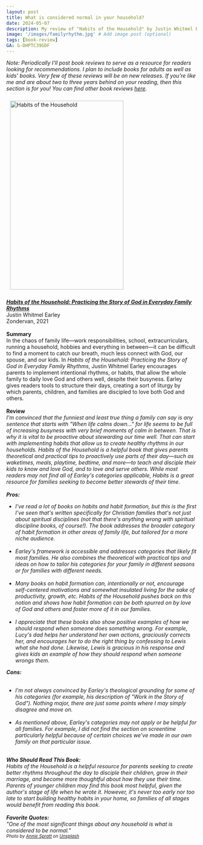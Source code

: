 ```yaml
---
layout: post
title: What is considered normal in your household?
date: 2024-05-07
description: My review of "Habits of the Household" by Justin Whitmel Earley.
image: '/images/familyrhythm.jpg' # Add image post (optional)
tags: [book-review]
GA: G-DHPTC39GDF
---
```


*Note: Periodically I'll post book reviews to serve as a resource for readers looking for recommendations. I plan to include books for adults as well as kids' books. Very few of these reviews will be on new releases. If you're like me and are about two to three years behind on your reading, then this section is for you! You can find other book reviews [here](https://www.meredithcook.net/tags/#book-review).* 

<p align="center">

<a href="https://amzn.to/4a9jhGu" target="blank"><img src="meredithcook.github.io/images/habitsofthehousehold.jpg" alt="Habits of the Household" style="width:300px;height:500px;padding:10px" align="center"></a></p>
<p>
<b><a href= "https://amzn.to/4a9jhGu" target= "blank"><i>Habits of the Household: Practicing the Story of God in Everyday Family Rhythms</i></a></b>
<br> 
Justin Whitmel Earley
<br>
Zondervan, 2021
<br>
<br>
<b>Summary</b>
<br>
    In the chaos of family life—work responsibilities, school, extracurriculars, running a household, hobbies and everything in between—it can be difficult to find a moment to catch our breath, much less connect with God, our spouse, and our kids. In <i>Habits of the Household: Practicing the Story of God in Everyday Family Rhythms</i>, Justin Whitmel Earley encourages parents to implement intentional rhythms, or habits, that allow the whole family to daily love God and others well, despite their busyness. Earley gives readers tools to structure their days, creating a sort of liturgy by which parents, children, and families are discipled to love both God and others.  
<br>
<br>
<b>Review</b>
<br>
<i>I'm convinced that the funniest and least true thing a family can say is any sentence that starts with "When life calms down..." for life seems to be full of increasing busyness with very brief moments of calm in between. That is why it is vital to be proactive about stewarding our time well. That can start with implementing habits that allow us to create healthy rhythms in our households. <i> Habits of the Household </i> is a helpful book that gives parents theoretical and practical tips to proactively use parts of their day—such as waketimes, meals, playtime, bedtime, and more—to teach and disciple their kids to know and love God, and to love and serve others. While most readers may not find all of Earley's categories applicable, <i>Habits</i> is a great resource for families seeking to become better stewards of their time.
<br>
<br>
<b>Pros:</b>
<ul>
<li>I've read a lot of books on habits and habit formation, but this is the first I've seen that's written specifically for Christian families that's not just about spiritual disciplines (not that there's anything wrong with spiritual discipline books, of course!). The book addresses the broader category of habit formation in other areas of family life, but tailored for a more niche audience.</li> 
<br>
<li>Earley's framework is accessible and addresses categories that likely fit most families. He also combines the theoretical with practical tips and ideas on how to tailor his categories for your family in different seasons or for families with different needs.</li> 
<br>
<li>Many books on habit formation can, intentionally or not, encourage self-centered motivations and somewhat insulated living for the sake of productivity, growth, etc. <i>Habits of the Household</i> pushes back on this notion and shows how habit formation can be both spurred on by love of God and others and foster more of it in our families. </li> 
<br>
<li>I appreciate that these books also show positive examples of how we should respond when someone does something wrong. For example, Lucy's dad helps her understand her own actions, graciously corrects her, and encourages her to do the right thing by confessing to Lewis what she had done. Likewise, Lewis is gracious in his response and gives kids an example of how they should respond when someone wrongs them.</li> 
</ul>
<b>Cons:</b>
<br>
<br>
<ul>
<li>I'm not always convinced by Earley's theological grounding for some of his categories (for example, his description of "Work in the Story of God"). Nothing major, there are just some points where I may simply disagree and move on.</li>
<br>
<li>As mentioned above, Earley's categories may not apply or be helpful for all families. For example, I did not find the section on screentime particularly helpful because of certain choices we've made in our own family on that particular issue.</li>
</ul> 
<br>
<b>Who Should Read This Book:</b>
<br>
	<i>Habits of the Household</i> is a helpful resource for parents seeking to create better rhythms throughout the day to disciple their children, grow in their marriage, and become more thoughtful about how they use their time. Parents of younger children may find this book most helpful, given the author's stage of life when he wrote it. However, it's never too early nor too late to start building healthy habits in your home, so families of all stages would benefit from reading this book.
<br>
<br>
<b>Favorite Quotes:</b>
<br>
<i>"One of the most significant things about any household is what is considered to be normal."</i>
<br>
<sub>Photo by <a href="https://unsplash.com/@anniespratt?utm_content=creditCopyText&utm_medium=referral&utm_source=unsplash">Annie Spratt</a> on <a href="https://unsplash.com/photos/people-sitting-on-dining-chair-in-front-of-table-aCIkDGiUFes?utm_content=creditCopyText&utm_medium=referral&utm_source=unsplash">Unsplash</a></sub>
  